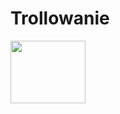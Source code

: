 # Trollowanie
<img width=120 height=100 src="https://github.com/Boper0/Trollowanie/assets/77209709/41e00dd4-f362-4b92-9200-4de8b9c99a32">
